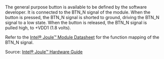 The general purpose button is available to be defined by the software developer. It is connected
to the BTN_N signal of the module. When the button is pressed, the BTN_N signal is shorted to
ground, driving the BTN_N signal to a low state. When the button is released, the BTN_N signal is
pulled high, to +VDD1 (1.8 volts).

Refer to the [Intel® Joule™ Module Datasheet](https://software.intel.com/en-us/articles/intel-joule-module-datasheet)
for the function mapping of the BTN_N signal.

Source: [Intel® Joule™ Hardware Guide](http://www.intel.com/content/dam/support/us/en/documents/joule-products/intel-joule-dev-kit-hardware-guide.pdf)
